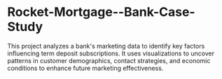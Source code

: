 # Rocket-Mortgage--Bank-Case-Study
This project analyzes a bank's marketing data to identify key factors influencing term deposit subscriptions. It uses visualizations to uncover patterns in customer demographics, contact strategies, and economic conditions to enhance future marketing effectiveness.
